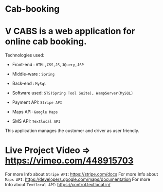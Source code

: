# Cab-booking

# V CABS is a web application for online cab booking.

Technologies used:
* Front-end : `HTML,CSS,JS,JQuery,JSP`
* Middle-ware : `Spring`
* Back-end : `MySql`

* Software used: `STS(Spring Tool Suite), WampServer(MySQL)`
* Payment API: `Stripe API`
* Maps API: `Google Maps`
* SMS API: `Textlocal API`

This application manages the customer and driver as user friendly.

# Live Project Video => https://vimeo.com/448915703 

For more Info about `Stripe API`: https://stripe.com/docs
For more Info about `Maps API`: https://developers.google.com/maps/documentation
For more Info about `Textlocal API`: https://control.textlocal.in/
